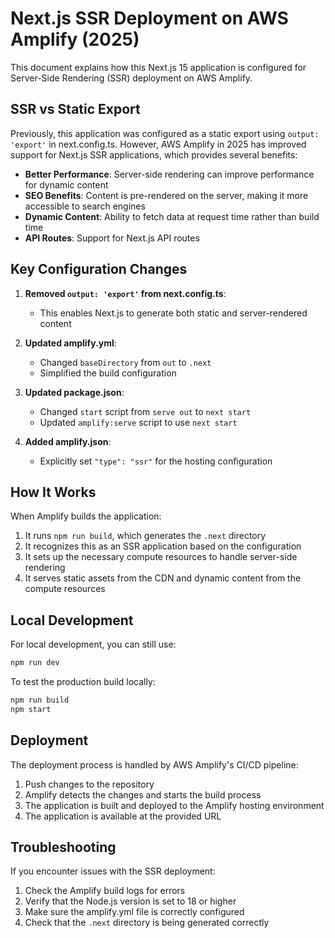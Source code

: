 # Next.js SSR Deployment on AWS Amplify (2025)

This document explains how this Next.js 15 application is configured for Server-Side Rendering (SSR) deployment on AWS Amplify.

## SSR vs Static Export

Previously, this application was configured as a static export using `output: 'export'` in next.config.ts. However, AWS Amplify in 2025 has improved support for Next.js SSR applications, which provides several benefits:

- **Better Performance**: Server-side rendering can improve performance for dynamic content
- **SEO Benefits**: Content is pre-rendered on the server, making it more accessible to search engines
- **Dynamic Content**: Ability to fetch data at request time rather than build time
- **API Routes**: Support for Next.js API routes

## Key Configuration Changes

1. **Removed `output: 'export'` from next.config.ts**:
   - This enables Next.js to generate both static and server-rendered content

2. **Updated amplify.yml**:
   - Changed `baseDirectory` from `out` to `.next`
   - Simplified the build configuration

3. **Updated package.json**:
   - Changed `start` script from `serve out` to `next start`
   - Updated `amplify:serve` script to use `next start`

4. **Added amplify.json**:
   - Explicitly set `"type": "ssr"` for the hosting configuration

## How It Works

When Amplify builds the application:

1. It runs `npm run build`, which generates the `.next` directory
2. It recognizes this as an SSR application based on the configuration
3. It sets up the necessary compute resources to handle server-side rendering
4. It serves static assets from the CDN and dynamic content from the compute resources

## Local Development

For local development, you can still use:

```bash
npm run dev
```

To test the production build locally:

```bash
npm run build
npm start
```

## Deployment

The deployment process is handled by AWS Amplify's CI/CD pipeline:

1. Push changes to the repository
2. Amplify detects the changes and starts the build process
3. The application is built and deployed to the Amplify hosting environment
4. The application is available at the provided URL

## Troubleshooting

If you encounter issues with the SSR deployment:

1. Check the Amplify build logs for errors
2. Verify that the Node.js version is set to 18 or higher
3. Make sure the amplify.yml file is correctly configured
4. Check that the `.next` directory is being generated correctly

